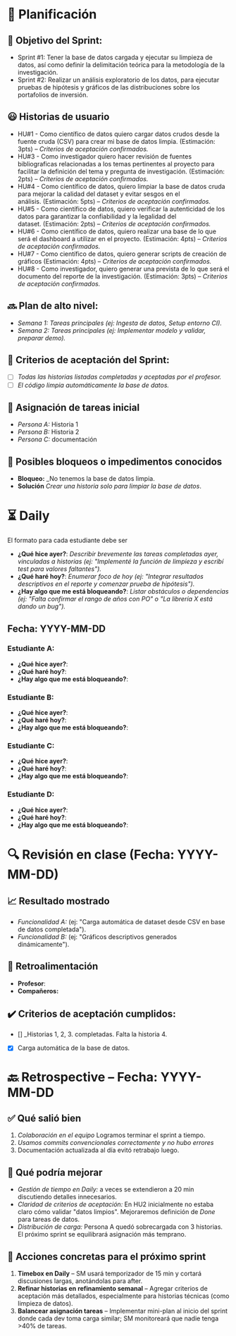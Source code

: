 # 📆 Planificación

## 🎯 Objetivo del Sprint:

-   Sprint #1: Tener la base de datos cargada y ejecutar su limpieza de datos, así como definir la delimitación teórica para la metodología de la investigación.
-   Sprint #2: Realizar un análisis exploratorio de los datos, para ejecutar pruebas de hipótesis y gráficos de las distribuciones sobre los portafolios de inversión.

## 😃 Historias de usuario

-   HU#1 - Como científico de datos quiero cargar datos crudos desde la fuente cruda (CSV) para crear mi base de datos limpia. (Estimación: 3pts) – *Criterios de aceptación confirmados.*
-   HU#3 - Como investigador quiero hacer revisión de fuentes bibliograficas relacionadas a los temas pertinentes al proyecto para facilitar la definición del tema y pregunta de investigación. (Estimación: 2pts) – *Criterios de aceptación confirmados.*
-   HU#4 - Como científico de datos, quiero limpiar la base de datos cruda para mejorar la calidad del dataset y evitar sesgos en el análisis. (Estimación: 5pts) – *Criterios de aceptación confirmados.*
-   HU#5 - Como científico de datos, quiero verificar la autenticidad de los datos para garantizar la confiabilidad y la legalidad del dataset. (Estimación: 2pts) – *Criterios de aceptación confirmados.*
-   HU#6 - Como científico de datos, quiero realizar una base de lo que será el dashboard a utilizar en el proyecto. (Estimación: 4pts) – *Criterios de aceptación confirmados.*
-   HU#7 - Como científico de datos, quiero generar scripts de creación de gráficos (Estimación: 4pts) – *Criterios de aceptación confirmados.*
-   HU#8 - Como investigador, quiero generar una prevista de lo que será el documento del reporte de la investigación. (Estimación: 3pts) – *Criterios de aceptación confirmados.*


## 🔜 Plan de alto nivel:

-   *Semana 1:* *Tareas principales (ej: Ingesta de datos, Setup entorno CI).*
-   *Semana 2:* *Tareas principales (ej: Implementar modelo y validar, preparar demo).*

## 🥇 Criterios de aceptación del Sprint:

-   [ ] *Todas las historias listadas completadas y aceptadas por el profesor.*
-   [ ] *El código limpia automáticamente la base de datos.*

## 📌 Asignación de tareas inicial

-   *Persona A:* Historia 1
-   *Persona B:* Historia 2
-   *Persona C:* documentación

## 🚫 Posibles bloqueos o impedimentos conocidos

-   **Bloqueo:** \_No tenemos la base de datos limpia.
-   **Solución** *Crear una historia solo para limpiar la base de datos*.

# ⏳ Daily

El formato para cada estudiante debe ser

-   **¿Qué hice ayer?**: *Describir brevemente las tareas completadas ayer, vinculadas a historias (ej: "Implementé la función de limpieza y escribí test para valores faltantes").*
-   **¿Qué haré hoy?**: *Enumerar foco de hoy (ej: "Integrar resultados descriptivos en el reporte y comenzar prueba de hipótesis").*
-   **¿Hay algo que me está bloqueando?**: *Listar obstáculos o dependencias (ej: "Falta confirmar el rango de años con PO" o "La librería X está dando un bug").*

## Fecha: YYYY-MM-DD

### Estudiante A:

-   **¿Qué hice ayer?**:
-   **¿Qué haré hoy?**:
-   **¿Hay algo que me está bloqueando?**:

### Estudiante B:

-   **¿Qué hice ayer?**:
-   **¿Qué haré hoy?**:
-   **¿Hay algo que me está bloqueando?**:

### Estudiante C:

-   **¿Qué hice ayer?**:
-   **¿Qué haré hoy?**:
-   **¿Hay algo que me está bloqueando?**:

### Estudiante D:

-   **¿Qué hice ayer?**:
-   **¿Qué haré hoy?**:
-   **¿Hay algo que me está bloqueando?**:

# 🔍 Revisión en clase (Fecha: YYYY-MM-DD)

## 📈 Resultado mostrado

-   *Funcionalidad A:* (ej: "Carga automática de dataset desde CSV en base de datos completada").
-   *Funcionalidad B:* (ej: "Gráficos descriptivos generados dinámicamente").

## :arrows_counterclockwise: Retroalimentación

-   **Profesor**:
-   **Compañeros:**

## ✔️ Criterios de aceptación cumplidos:

-   [] \_Historias 1, 2, 3. completadas. Falta la historia 4.
-   [x] Carga automática de la base de datos.

# 🔙 Retrospective – Fecha: YYYY-MM-DD

## :white_check_mark: Qué salió bien

1.  *Colaboración en el equipo* Logramos terminar el sprint a tiempo.
2.  *Usamos commits convencionales correctamente y no hubo errores*
3.  Documentación actualizada al día evitó retrabajo luego.

## :no_good: Qué podría mejorar

-   *Gestión de tiempo en Daily:* a veces se extendieron a 20 min discutiendo detalles innecesarios.
-   *Claridad de criterios de aceptación:* En HU2 inicialmente no estaba claro cómo validar "datos limpios". Mejoraremos definición de *Done* para tareas de datos.
-   *Distribución de carga:* Persona A quedó sobrecargada con 3 historias. El próximo sprint se equilibrará asignación más temprano.

## :pencil: Acciones concretas para el próximo sprint

1.  **Timebox en Daily** – SM usará temporizador de 15 min y cortará discusiones largas, anotándolas para after.
2.  **Refinar historias en refinamiento semanal** – Agregar criterios de aceptación más detallados, especialmente para historias técnicas (como limpieza de datos).
3.  **Balancear asignación tareas** – Implementar mini-plan al inicio del sprint donde cada dev toma carga similar; SM monitoreará que nadie tenga \>40% de tareas.
